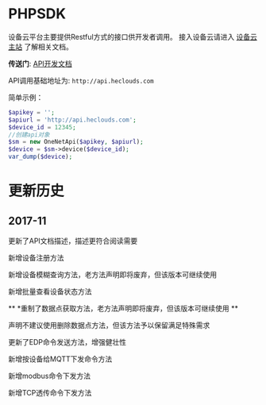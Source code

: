 PHPSDK
======

设备云平台主要提供Restful方式的接口供开发者调用。
接入设备云请进入 [设备云主站](https://open.iot.10086.cn) 了解相关文档。

**传送门**:
[API开发文档](https://open.iot.10086.cn/doc)

API调用基础地址为:
`http://api.heclouds.com`


简单示例：
```php
$apikey = '';
$apiurl = 'http://api.heclouds.com';
$device_id = 12345;
//创建api对象
$sm = new OneNetApi($apikey, $apiurl);
$device = $sm->device($device_id);
var_dump($device);
```

# 更新历史
## 2017-11
更新了API文档描述，描述更符合阅读需要

新增设备注册方法

新增设备模糊查询方法，老方法声明即将废弃，但该版本可继续使用

新增批量查看设备状态方法

**  *重制了数据点获取方法，老方法声明即将废弃，但该版本可继续使用 **

声明不建议使用删除数据点方法，但该方法予以保留满足特殊需求

更新了EDP命令发送方法，增强健壮性

新增按设备给MQTT下发命令方法

新增modbus命令下发方法

新增TCP透传命令下发方法
